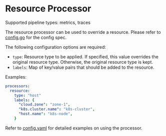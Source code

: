 # Resource Processor

Supported pipeline types: metrics, traces

The resource processor can be used to override a resource.
Please refer to [config.go](./config.go) for the config spec.

The following configuration options are required:
- `type`: Resource type to be applied. If specified, this value overrides the
original resource type. Otherwise, the original resource type is kept.
- `labels`: Map of key/value pairs that should be added to the resource.

Examples:

```yaml
processors:
  resource:
    type: "host"
    labels: {
      "cloud.zone": "zone-1",
      "k8s.cluster.name": "k8s-cluster",
      "host.name": "k8s-node",
    }
```

Refer to [config.yaml](./testdata/config.yaml) for detailed
examples on using the processor.
